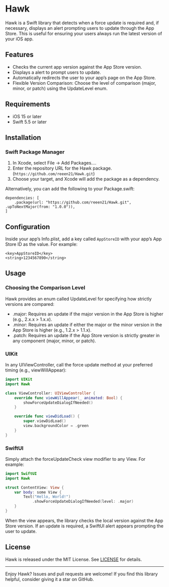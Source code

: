 # Hawk
Hawk is a Swift library that detects when a force update is required and, if necessary, displays an alert prompting users to update through the App Store. This is useful for ensuring your users always run the latest version of your iOS app.

## Features
- Checks the current app version against the App Store version.  
- Displays a alert to prompt users to update.  
- Automatically redirects the user to your app’s page on the App Store.
- Flexible Version Comparison: Choose the level of comparison (major, minor, or patch) using the UpdateLevel enum.

## Requirements
- iOS 15 or later
- Swift 5.5 or later

## Installation
### Swift Package Manager  
1. In Xcode, select File → Add Packages....  
2. Enter the repository URL for the Hawk package.  (`https://github.com/reeen21/Hawk.git`)
3. Choose your target, and Xcode will add the package as a dependency.  

Alternatively, you can add the following to your Package.swift:
```
dependencies: [
    .package(url: "https://github.com/reeen21/Hawk.git", .upToNextMajor(from: "1.0.0")),
]
```
 
## Configuration
Inside your app’s Info.plist, add a key called `AppStoreID` with your app’s App Store ID as the value. For example:

```
<key>AppStoreID</key>
<string>1234567890</string>
```

## Usage
### Choosing the Comparison Level
Hawk provides an enum called UpdateLevel for specifying how strictly versions are compared:

- .major: Requires an update if the major version in the App Store is higher (e.g., 2.x.x > 1.x.x).   
- .minor: Requires an update if either the major or the minor version in the App Store is higher (e.g., 1.2.x > 1.1.x).   
- .patch: Requires an update if the App Store version is strictly greater in any component (major, minor, or patch).  

### UIKit
In any UIViewController, call the force update method at your preferred timing (e.g., viewWillAppear):
```swift
import UIKit
import Hawk

class ViewController: UIViewController {
    override func viewWillAppear(_ animated: Bool) {
        showForceUpdateDialogIfNeeded()
    }

    override func viewDidLoad() {
        super.viewDidLoad()
        view.backgroundColor = .green
    }
}

```

### SwiftUI
Simply attach the forceUpdateCheck view modifier to any View. For example:
```swift
import SwiftUI
import Hawk

struct ContentView: View {
    var body: some View {
        Text("Hello, World!")
            .showForceUpdateDialogIfNeeded(level: .major)
    }
}
```
When the view appears, the library checks the local version against the App Store version. If an update is required, a SwiftUI alert appears prompting the user to update.

## License
Hawk is released under the MIT License. See [LICENSE](https://github.com/reeen21/Hawk/blob/main/LICENSE) for details.

--------

Enjoy Hawk?  Issues and pull requests are welcome!  If you find this library helpful, consider giving it a star on GitHub.  
